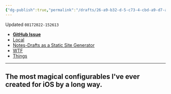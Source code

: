 ```yaml
---
{"dg-publish":true,"permalink":"/drafts/26-a9-b32-d-5-c73-4-cbd-a9-d7-a18-c2-cbe-5-b74/","dgHomeLink":true,"dgPassFrontmatter":false}
---
```


Updated `08172022-152613`

- [**GitHub Issue**](https://github.com/extratone/bilge/issues/359)
- [Local](drafts://open?uuid=26A9B32D-5C73-4CBD-A9D7-A18C2CBE5B74)
- [Notes-Drafts as a Static Site Generator](drafts://open?uuid=873E5A04-7A16-4E22-A66A-0A1CA88BE582)
- [WTF](https://davidblue.wtf/drafts/26A9B32D-5C73-4CBD-A9D7-A18C2CBE5B74.html)
- [Things](things:///show?id=GfyYmJ5z3y4BFxx2NNjxDd)

---

## The most magical configurables I've ever created for iOS by a long way.

<!--more-->



<!--comment-->